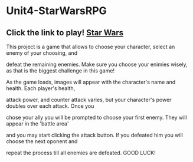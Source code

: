 # Unit4-StarWarsRPG

## Click the link to play! [Star Wars](https://jmichael96.github.io/Unit4-StarWarsRPG/)


This project is a game that allows to choose your character, select an enemy of your choosing, and 

defeat the remaining enemies. Make sure you choose your enimies wisely, as that is the biggest challenge in this game!

As the game loads, images will appear with the character's name and health. Each player's health, 

attack power, and counter attack varies, but your character's power doubles over each attack. Once you 

chose your ally you will be prompted to choose your first enemy. They will appear in the 'battle area' 

and you may start clicking the attack button. If you defeated him you will choose the next oponent and 

repeat the process till all enemies are defeated. GOOD LUCK!

